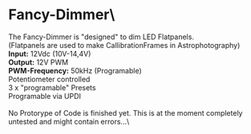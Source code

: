 # Fancy-Dimmer\
The Fancy-Dimmer is "designed" to dim LED Flatpanels.\
(Flatpanels are used to make CallibrationFrames in Astrophotography)\
**Input:** 12Vdc (10V-14,4V)\
**Output:** 12V PWM\
**PWM-Frequency:** 50kHz (Programable)\
Potentiometer controlled\
3 x "programable" Presets\
Programable via UPDI\
\
No Protorype of Code is finished yet. This is at the moment completely untested and might contain errors...\
